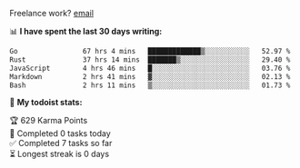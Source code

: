 Freelance work? [email](mailto:fanosoro@gmail.com)

📊 **I have spent the last 30 days writing:**
<!--START_SECTION:waka-->

```txt
Go                67 hrs 4 mins   █████████████▒░░░░░░░░░░░   52.97 %
Rust              37 hrs 14 mins  ███████▒░░░░░░░░░░░░░░░░░   29.40 %
JavaScript        4 hrs 46 mins   █░░░░░░░░░░░░░░░░░░░░░░░░   03.76 %
Markdown          2 hrs 41 mins   ▓░░░░░░░░░░░░░░░░░░░░░░░░   02.13 %
Bash              2 hrs 11 mins   ▒░░░░░░░░░░░░░░░░░░░░░░░░   01.73 %
```

<!--END_SECTION:waka-->

🚧 **My todoist stats:**
<!-- TODO-IST:START -->
🏆  629 Karma Points           
🌸  Completed 0 tasks today           
✅  Completed 7 tasks so far           
⏳  Longest streak is 0 days
<!-- TODO-IST:END -->
